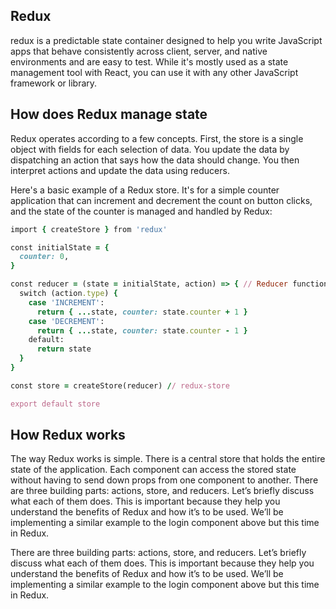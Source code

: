 ## Redux
redux is a predictable state container designed to help you write JavaScript apps that behave consistently across client, server, and 
native environments and are easy to test. While it's mostly used as a state management tool with React, you can use it with any other
JavaScript framework or library.

## How does Redux manage state
Redux operates according to a few concepts. First, the store is a single object with fields for each selection of data. You update
the data by dispatching an action that says how the data should change. You then interpret actions and update the data using reducers.

Here's a basic example of a Redux store. It's for a simple counter application that can increment and decrement the count on button clicks,
and the state of the counter is managed and handled by Redux:
```ruby
import { createStore } from 'redux'

const initialState = {
  counter: 0,
}

const reducer = (state = initialState, action) => { // Reducer function
  switch (action.type) {
    case 'INCREMENT':
      return { ...state, counter: state.counter + 1 }
    case 'DECREMENT':
      return { ...state, counter: state.counter - 1 }
    default:
      return state
  }
}

const store = createStore(reducer) // redux-store

export default store
```
## How Redux works
The way Redux works is simple. There is a central store that holds the entire state of the application. Each component can access the stored
state without having to send down props from one component to another.
There are three building parts: actions, store, and reducers. Let’s briefly discuss what each of them does. This is important because they 
help you understand the benefits of Redux and how it’s to be used. We’ll be implementing a similar example to the login component above but this time in Redux.

There are three building parts: actions, store, and reducers. Let’s briefly discuss what each of them does. This is important because they help you understand the benefits of Redux and how it’s to be used. We’ll be implementing a similar example to the login component above but this time in Redux.
